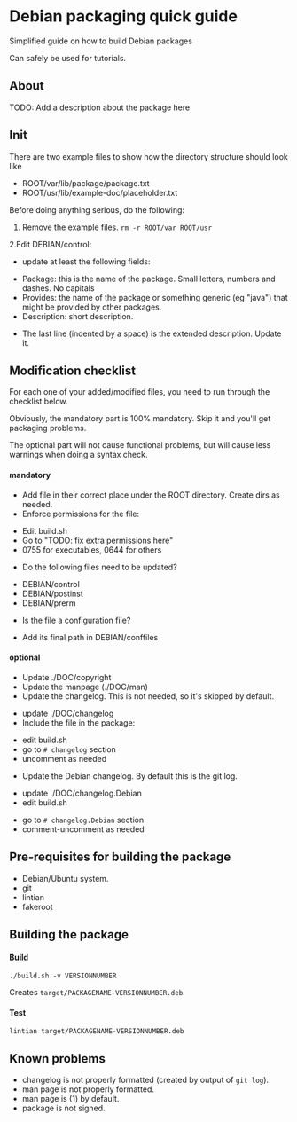 # Debian packaging quick guide

Simplified guide on how to build Debian packages

Can safely be used for tutorials.

## About

TODO: Add a description about the package here

## Init

There are two example files to show how the directory structure should look like
- ROOT/var/lib/package/package.txt
- ROOT/usr/lib/example-doc/placeholder.txt

Before doing anything serious, do the following:

1. Remove the example files.
`rm -r ROOT/var ROOT/usr`

2.Edit DEBIAN/control:
 * update at least the following fields:
  + Package: this is the name of the package. Small letters, numbers and dashes. No capitals
  + Provides: the name of the package or something generic (eg "java") that might be provided by other packages.
  + Description: short description.
 * The last line (indented by a space) is the extended description. Update it.

## Modification checklist

For each one of your added/modified files, you need to run through the checklist below.

Obviously, the mandatory part is 100% mandatory. Skip it and you'll get packaging problems.

The optional part will not cause functional problems, but will cause less warnings when doing a syntax check.

#### mandatory

* Add file in their correct place under the ROOT directory. Create dirs as needed.
* Enforce permissions for the file:
 + Edit build.sh
 + Go to "TODO: fix extra permissions here"
 + 0755 for executables, 0644 for others
* Do the following files need to be updated?
 + DEBIAN/control
 + DEBIAN/postinst
 + DEBIAN/prerm
* Is the file a configuration file?
 + Add its final path in DEBIAN/conffiles

#### optional

* Update ./DOC/copyright
* Update the manpage (./DOC/man)
* Update the changelog. This is not needed, so it's skipped by default.  
 + update ./DOC/changelog
 + Include the file in the package:
  - edit build.sh
  - go to `# changelog` section
  - uncomment as needed
* Update the Debian changelog. By default this is the git log.
 + update ./DOC/changelog.Debian
 + edit build.sh
  - go to `# changelog.Debian` section
  - comment-uncomment as needed


## Pre-requisites for building the package

* Debian/Ubuntu system.
* git
* lintian
* fakeroot

## Building the package

#### Build 

`./build.sh -v VERSIONNUMBER`

Creates `target/PACKAGENAME-VERSIONNUMBER.deb`.

#### Test

`lintian target/PACKAGENAME-VERSIONNUMBER.deb`

## Known problems

* changelog is not properly formatted (created by output of `git log`).
* man page is not properly formatted.
* man page is (1) by default.
* package is not signed.


